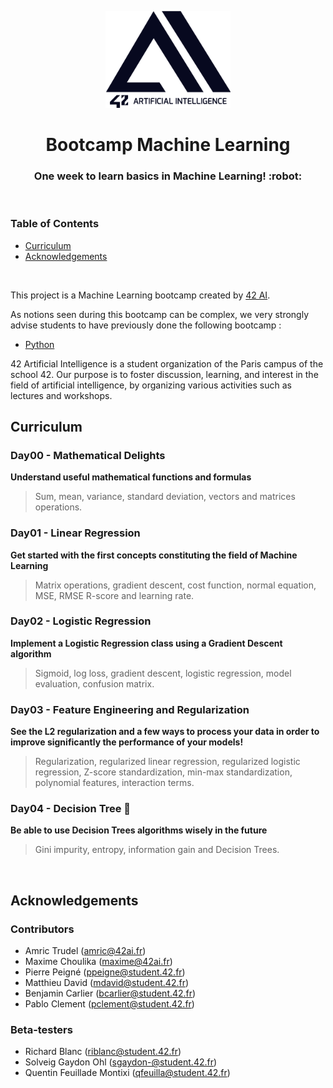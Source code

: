 <p align="center">
  <img src="assets/logo_v4_noir.png" width="200" alt="42 AI Logo" />
</p>

<h1 align="center">
  Bootcamp Machine Learning
</h1>
<h3 align="center">
  One week to learn basics in Machine Learning! :robot:
</h3>
<br/>


### Table of Contents

- [Curriculum](#curriculum)
- [Acknowledgements](#acknowledgements)
<br/>

This project is a Machine Learning bootcamp created by [42 AI](http://www.42ai.fr).

As notions seen during this bootcamp can be complex, we very strongly advise students to have previously done the following bootcamp :
* [Python](https://github.com/42-AI/bootcamp_python)

42 Artificial Intelligence is a student organization of the Paris campus of the school 42. Our purpose is to foster discussion, learning, and interest in the field of artificial intelligence, by organizing various activities such as lectures and workshops.
<br/>


## Curriculum

### Day00 - Mathematical Delights
**Understand useful mathematical functions and formulas**
> Sum, mean, variance, standard deviation, vectors and matrices operations.

### Day01 - Linear Regression
**Get started with the first concepts constituting the field of Machine Learning**
> Matrix operations, gradient descent, cost function, normal equation, MSE, RMSE R-score and learning rate.

### Day02 - Logistic Regression
**Implement a Logistic Regression class using a Gradient Descent algorithm**
> Sigmoid, log loss, gradient descent, logistic regression, model evaluation, confusion matrix.

### Day03 - Feature Engineering and Regularization
**See the L2 regularization and a few ways to process your data in order to improve significantly the performance of your models!**
> Regularization, regularized linear regression, regularized logistic regression, Z-score standardization, min-max standardization, polynomial features, interaction terms.

### Day04 - Decision Tree :deciduous_tree:
**Be able to use Decision Trees algorithms wisely in the future**
> Gini impurity, entropy, information gain and Decision Trees.
<br/>

## Acknowledgements

### Contributors

* Amric Trudel (amric@42ai.fr)
* Maxime Choulika (maxime@42ai.fr)
* Pierre Peigné (ppeigne@student.42.fr)
* Matthieu David (mdavid@student.42.fr)
* Benjamin Carlier (bcarlier@student.42.fr)
* Pablo Clement (pclement@student.42.fr)


### Beta-testers

* Richard Blanc (riblanc@student.42.fr)
* Solveig Gaydon Ohl (sgaydon-@student.42.fr)
* Quentin Feuillade Montixi (qfeuilla@student.42.fr)
